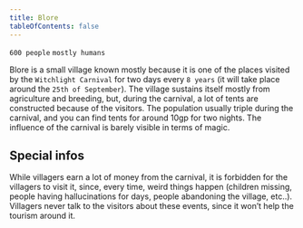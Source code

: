 ```yaml
---
title: Blore
tableOfContents: false
---
```


`600 people` `mostly humans`

Blore is a small village known mostly because it is one of the places visited by the `Witchlight Carnival` for two days every `8 years` (it will take place around the `25th of September`). The village sustains itself mostly from agriculture and breeding, but, during the carnival, a lot of tents are constructed because of the visitors. The population usually triple during the carnival, and you can find tents for around 10gp for two nights. The influence of the carnival is barely visible in terms of magic.

## Special infos

While villagers earn a lot of money from the carnival, it is forbidden for the villagers to visit it, since, every time, weird things happen (children missing, people having hallucinations for days, people abandoning the village, etc..). Villagers never talk to the visitors about these events, since it won’t help the tourism around it.
